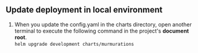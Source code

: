 ## Update deployment in local environment
1. When you update the config.yaml in the charts directory, open another terminal to execute the following command in the project's **document root**.<br>
`helm upgrade development charts/murmurations`